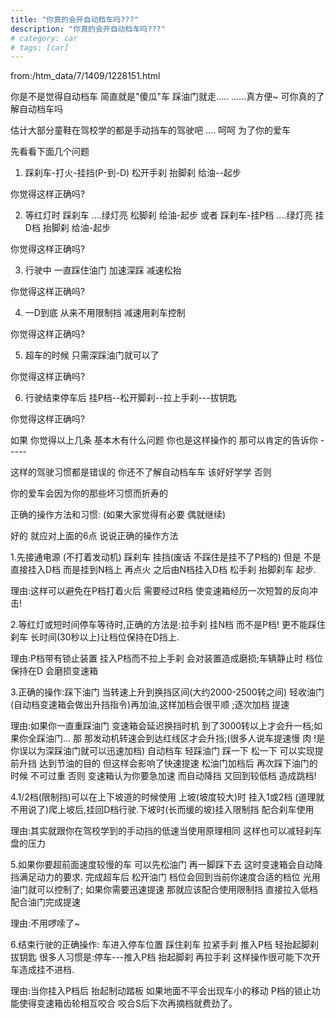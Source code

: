 ```yaml
---
title: "你真的会开自动档车吗???"
description: "你真的会开自动档车吗???"
# category: car
# tags: [car]
---
```


from:/htm_data/7/1409/1228151.html

你是不是觉得自动档车 简直就是"傻瓜"车 踩油门就走..... ......真方便~ 可你真的了解自动档车吗

估计大部分童鞋在驾校学的都是手动挡车的驾驶吧 .... 呵呵 为了你的爱车

先看看下面几个问题

1. 踩刹车-打火-挂挡(P-到-D) 松开手刹 抬脚刹 给油--起步

你觉得这样正确吗?

2. 等红灯时 踩刹车 ....绿灯亮 松脚刹 给油-起步 或者 踩刹车-挂P档 ....绿灯亮 挂D档 抬脚刹 给油-起步

你觉得这样正确吗?

3. 行驶中 一直踩住油门 加速深踩 减速松抬

你觉得这样正确吗?

4. 一D到底 从来不用限制挡 减速用刹车控制

你觉得这样正确吗?

5. 超车的时候 只需深踩油门就可以了

你觉得这样正确吗?

6. 行驶结束停车后 挂P档--松开脚刹--拉上手刹---拔钥匙

你觉得这样正确吗?

如果 你觉得以上几条 基本木有什么问题 你也是这样操作的 那可以肯定的告诉你 -----

这样的驾驶习惯都是错误的 你还不了解自动档车车 该好好学学 否则

你的爱车会因为你的那些坏习惯而折寿的

正确的操作方法和习惯: (如果大家觉得有必要 偶就继续)

好的 就应对上面的6点 说说正确的操作方法

1.先接通电源 (不打着发动机) 踩刹车 挂挡(废话 不踩住是挂不了P档的) 但是 不是直接挂入D档 而是挂到N档上 再点火 之后由N档挂入D档 松手刹 抬脚刹车 起步.

理由:这样可以避免在P档打着火后 需要经过R档 使变速箱经历一次短暂的反向冲击!

2.等红灯或短时间停车等待时,正确的方法是:拉手刹 挂N档 而不是P档! 更不能踩住刹车 长时间(30秒以上)让档位保持在D挡上.

理由:P档带有锁止装置 挂入P档而不拉上手刹 会对装置造成磨损;车辆静止时 档位保持在D 会磨损变速箱

3.正确的操作:踩下油门 当转速上升到换挡区间(大约2000-2500转之间) 轻收油门 (自动档变速箱会做出升挡指令)再加油,这样加档会很平顺 ;逐次加档 提速

理由:如果你一直重踩油门 变速箱会延迟换挡时机 到了3000转以上才会升一档;如果你全踩油门...
那 那发动机转速会到达红线区才会升挡;(很多人说车提速慢 肉 !是你误以为深踩油门就可以迅速加档)
自动档车 轻踩油门 踩一下 松一下 可以实现提前升挡 达到节油的目的 但这样会影响了快速提速
松油门加档后 再次踩下油门的时候 不可过重 否则 变速箱认为你要急加速 而自动降挡 又回到较低档
造成跳档!

4.1/2档(限制挡)可以在上下坡道的时候使用 上坡(坡度较大)时 挂入1或2档 (道理就不用说了)爬上坡后,挂回D档行驶.下坡时(长而缓的坡)挂入限制挡 配合刹车使用

理由:其实就跟你在驾校学到的手动挡的低速当使用原理相同 这样也可以减轻刹车盘的压力

5.如果你要超前面速度较慢的车 可以先松油门 再一脚踩下去 这时变速箱会自动降挡满足动力的要求.
完成超车后 松开油门 档位会回到当前你速度合适的档位 光用油门就可以控制了;
如果你需要迅速提速 那就应该配合使用限制挡 直接拉入低档配合油门完成提速

理由:不用啰嗦了~

6.结束行驶的正确操作: 车进入停车位置 踩住刹车 拉紧手刹 推入P档 轻抬起脚刹拔钥匙
很多人习惯是:停车---推入P档 抬起脚刹 再拉手刹 这样操作很可能下次开车造成挂不进档.

理由:当你挂入P档后 抬起制动踏板 如果地面不平会出现车小的移动 P档的锁止功能使得变速箱齿轮相互咬合 咬合S后下次再摘档就费劲了。